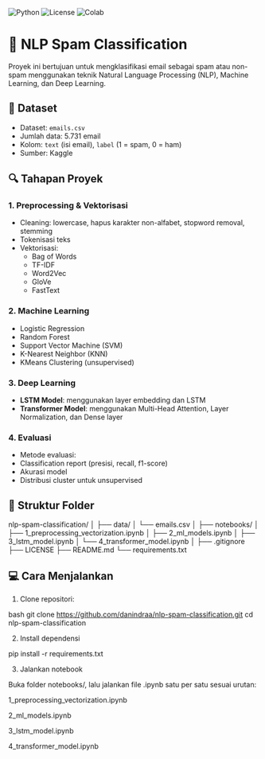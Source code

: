 ![Python](https://img.shields.io/badge/Python-3.10-blue)
![License](https://img.shields.io/github/license/danindraa/nlp-spam-classification)
![Colab](https://img.shields.io/badge/Google%20Colab-Notebook-yellow)


# 📨 NLP Spam Classification

Proyek ini bertujuan untuk mengklasifikasi email sebagai spam atau non-spam menggunakan teknik Natural Language Processing (NLP), Machine Learning, dan Deep Learning.

## 📁 Dataset
- Dataset: `emails.csv`
- Jumlah data: 5.731 email
- Kolom: `text` (isi email), `label` (1 = spam, 0 = ham)
- Sumber: Kaggle

## 🔍 Tahapan Proyek

### 1. Preprocessing & Vektorisasi
- Cleaning: lowercase, hapus karakter non-alfabet, stopword removal, stemming
- Tokenisasi teks
- Vektorisasi:
  - Bag of Words
  - TF-IDF
  - Word2Vec
  - GloVe
  - FastText

### 2. Machine Learning
- Logistic Regression
- Random Forest
- Support Vector Machine (SVM)
- K-Nearest Neighbor (KNN)
- KMeans Clustering (unsupervised)

### 3. Deep Learning
- **LSTM Model**: menggunakan layer embedding dan LSTM
- **Transformer Model**: menggunakan Multi-Head Attention, Layer Normalization, dan Dense layer

### 4. Evaluasi
- Metode evaluasi:
- Classification report (presisi, recall, f1-score)
- Akurasi model
- Distribusi cluster untuk unsupervised

## 📂 Struktur Folder

nlp-spam-classification/
│
├── data/
│   └── emails.csv
│
├── notebooks/
│   ├── 1_preprocessing_vectorization.ipynb
│   ├── 2_ml_models.ipynb
│   ├── 3_lstm_model.ipynb
│   └── 4_transformer_model.ipynb
│
├── .gitignore
├── LICENSE
├── README.md
└── requirements.txt

## 💻 Cara Menjalankan

1. Clone repositori:

bash
git clone https://github.com/danindraa/nlp-spam-classification.git
cd nlp-spam-classification

2. Install dependensi

pip install -r requirements.txt

3. Jalankan notebook

Buka folder notebooks/, lalu jalankan file .ipynb satu per satu sesuai urutan:

1_preprocessing_vectorization.ipynb

2_ml_models.ipynb

3_lstm_model.ipynb

4_transformer_model.ipynb
